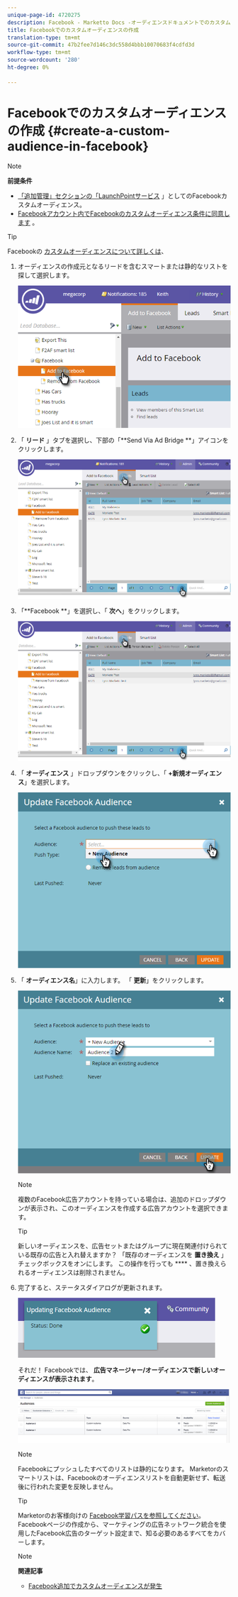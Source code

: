 ```yaml
---
unique-page-id: 4720275
description: Facebook - Marketto Docs -オーディエンスドキュメントでのカスタム製品の作成
title: Facebookでのカスタムオーディエンスの作成
translation-type: tm+mt
source-git-commit: 47b2fee7d146c3dc558d4bbb10070683f4cdfd3d
workflow-type: tm+mt
source-wordcount: '280'
ht-degree: 0%

---
```



# Facebookでのカスタムオーディエンスの作成 {#create-a-custom-audience-in-facebook}

>[!NOTE]
>
>**前提条件**
>
>* [「追加管理」セクションの「LaunchPointサービス](../../../product-docs/demand-generation/ad-network-integrations/add-facebook-custom-audiences-as-a-launchpoint-service.md) 」としてのFacebookカスタムオーディエンス。
>* [Facebookアカウント内でFacebookのカスタムオーディエンス条件に同意します](https://www.facebook.com/ads/manage/customaudiences/tos.php) 。

>



>[!TIP]
>
>Facebookの [カスタムオーディエンスについて詳しくは](https://www.facebook.com/help/341425252616329)、

1. オーディエンスの作成元となるリードを含むスマートまたは静的なリストを探して選択します。

   ![](assets/1.png)

1. 「 **リード** 」タブを選択し、下部の「**Send Via Ad Bridge **」アイコンをクリックします。

   ![](assets/222.png)

1. 「**Facebook **」を選択し、「 **次へ**」をクリックします。

   ![](assets/two.png)

1. 「 **オーディエンス** 」ドロップダウンをクリックし、「 **+新規オーディエンス**」を選択します。

   ![](assets/four.png)

1. 「 **オーディエンス名**」に入力します。 「 **更新**」をクリックします。

   ![](assets/five.png)

   >[!NOTE]
   >
   >複数のFacebook広告アカウントを持っている場合は、追加のドロップダウンが表示され、このオーディエンスを作成する広告アカウントを選択できます。

   >[!TIP]
   >
   >新しいオーディエンスを、広告セットまたはグループに現在関連付けられている既存の広告と入れ替えますか？ 「既存のオーディエンスを **置き換え** 」チェックボックスをオンにします。 この操作を行っても **** 、置き換えられるオーディエンスは削除されません。

1. 完了すると、ステータスダイアログが更新されます。

   ![](assets/six.png)

   それだ！ Facebookでは、 **広告マネージャー/オーディエンスで新しいオーディエンスが表示されます**。

   ![](assets/image2014-12-10-11-3a38-3a32.png)

   >[!NOTE]
   >
   >Facebookにプッシュしたすべてのリストは静的になります。 Marketorのスマートリストは、Facebookのオーディエンスリストを自動更新せず、転送後に行われた変更を反映しません。

   >[!TIP]
   >
   >Marketorのお客様向けの [Facebook学習パスを参照してください](https://facebook.exceedlms.com/student/enrollments/create_enrollment_from_token/BF9TqSaCvM73PP4ScjhCm4fi)。 Facebookページの作成から、マーケティングの広告ネットワーク統合を使用したFacebook広告のターゲット設定まで、知る必要のあるすべてをカバーします。

   >[!NOTE]
   >
   >**関連記事**
   >
   >    
   >    
   >    * [Facebook追加でカスタムオーディエンスが発生](add-leads-to-a-custom-audience-in-facebook.md)


